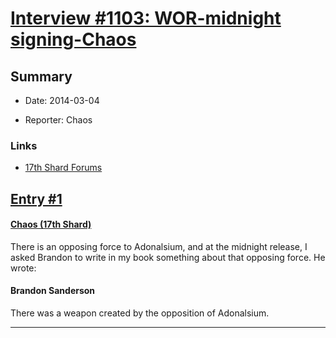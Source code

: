 # [Interview #1103: WOR-midnight signing-Chaos](https://www.theoryland.com/intvmain.php?i=1103)

## Summary

- Date: 2014-03-04

- Reporter: Chaos

### Links

- [17th Shard Forums](http://www.17thshard.com/forum/topic/6419-regarding-adonalsiums-opposing-force-shadows-for-silence-planet-name/)


## [Entry #1](https://www.theoryland.com/intvmain.php?i=1103#1)

#### [Chaos (17th Shard)](http://www.17thshard.com/forum/topic/6419-regarding-adonalsiums-opposing-force-shadows-for-silence-planet-name/)

There is an opposing force to Adonalsium, and at the midnight release, I asked Brandon to write in my book something about that opposing force. He wrote:

#### Brandon Sanderson

There was a weapon created by the opposition of Adonalsium.


---

